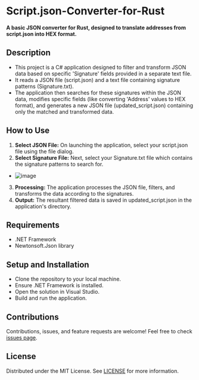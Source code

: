 # Script.json-Converter-for-Rust
**A basic JSON converter for Rust, designed to translate addresses from script.json into HEX format.**

## Description
- This project is a C# application designed to filter and transform JSON data based on specific 'Signature' fields provided in a separate text file.
- It reads a JSON file (script.json) and a text file containing signature patterns (Signature.txt).
- The application then searches for these signatures within the JSON data, modifies specific fields (like converting 'Address' values to HEX format), and generates a new JSON file (updated_script.json) containing only the matched and transformed data.

## How to Use
1. **Select JSON File:** On launching the application, select your script.json file using the file dialog.
2. **Select Signature File:** Next, select your Signature.txt file which contains the signature patterns to search for.
 
 - ![image](https://github.com/MaRf1Mm/Script.json-Converter-for-Rust/assets/107577770/5d63822a-dc39-4f3a-b5f4-1a1f6d729b6e)

3. **Processing:** The application processes the JSON file, filters, and transforms the data according to the signatures.
4. **Output:** The resultant filtered data is saved in updated_script.json in the application's directory.

## Requirements
- .NET Framework
- Newtonsoft.Json library

## Setup and Installation
- Clone the repository to your local machine.
- Ensure .NET Framework is installed.
- Open the solution in Visual Studio.
- Build and run the application.

## Contributions
Contributions, issues, and feature requests are welcome! Feel free to check [issues page](https://github.com/MaRf1Mm/Script.json-Converter-for-Rust/issues). 

## License
Distributed under the MIT License. See [LICENSE](https://github.com/MaRf1Mm/Script.json-Converter-for-Rust/blob/main/LICENSE) for more information.
